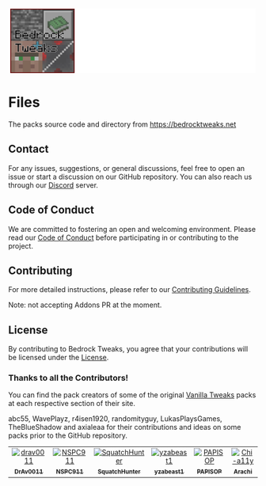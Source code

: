 <p align="center">
    <img src="logo.svg"
        height="130">
</p>

# Files

The packs source code and directory from https://bedrocktweaks.net

## Contact

For any issues, suggestions, or general discussions, feel free to open an issue or start a discussion on our GitHub repository. You can also
reach us through our [Discord](https://bedrocktweaks.net/discord) server.

## Code of Conduct

We are committed to fostering an open and welcoming environment. Please read our [Code of Conduct](CODE_OF_CONDUCT.md) before participating
in or contributing to the project.

## Contributing

For more detailed instructions, please refer to our [Contributing Guidelines](CONTRIBUTING.md).

Note: not accepting Addons PR at the moment.

## License

By contributing to Bedrock Tweaks, you agree that your contributions will be licensed under the [License](LICENSE).

### Thanks to all the Contributors!

You can find the pack creators of some of the original [Vanilla Tweaks](https://vanillatweaks.net) packs at each respective section of their site.

abc55, WavePlayz, r4isen1920, randomityguy, LukasPlaysGames, TheBlueShadow and axialeaa for their contributions and ideas on some packs prior to the GitHub repository.
<!-- readme: collaborators,contributors -start -->
<table>
	<tbody>
		<tr>
            <td align="center">
                <a href="https://github.com/drav0011">
                    <img src="https://avatars.githubusercontent.com/u/43525295?v=4" width="100;" alt="drav0011"/>
                    <br />
                    <sub><b>DrAv0011</b></sub>
                </a>
            </td>
            <td align="center">
                <a href="https://github.com/NSPC911">
                    <img src="https://avatars.githubusercontent.com/u/87571998?v=4" width="100;" alt="NSPC911"/>
                    <br />
                    <sub><b>NSPC911</b></sub>
                </a>
            </td>
            <td align="center">
                <a href="https://github.com/SquatchHunter">
                    <img src="https://avatars.githubusercontent.com/u/33571936?v=4" width="100;" alt="SquatchHunter"/>
                    <br />
                    <sub><b>SquatchHunter</b></sub>
                </a>
            </td>
            <td align="center">
                <a href="https://github.com/yzabeast1">
                    <img src="https://avatars.githubusercontent.com/u/78424865?v=4" width="100;" alt="yzabeast1"/>
                    <br />
                    <sub><b>yzabeast1</b></sub>
                </a>
            </td>
            <td align="center">
                <a href="https://github.com/PAPISOP">
                    <img src="https://avatars.githubusercontent.com/u/85175982?v=4" width="100;" alt="PAPISOP"/>
                    <br />
                    <sub><b>PAPISOP</b></sub>
                </a>
            </td>
            <td align="center">
                <a href="https://github.com/Chi-a11y">
                    <img src="https://avatars.githubusercontent.com/u/172836508?v=4" width="100;" alt="Chi-a11y"/>
                    <br />
                    <sub><b>Arachi</b></sub>
                </a>
            </td>
		</tr>
	<tbody>
</table>
<!-- readme: collaborators,contributors -end -->
